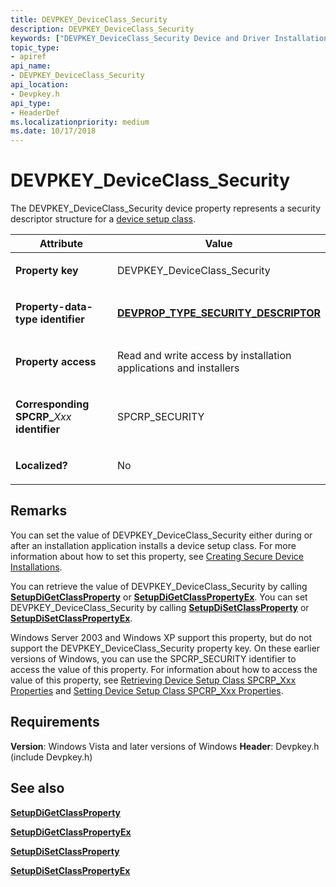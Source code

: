 ```yaml
---
title: DEVPKEY_DeviceClass_Security
description: DEVPKEY_DeviceClass_Security
keywords: ["DEVPKEY_DeviceClass_Security Device and Driver Installation"]
topic_type:
- apiref
api_name:
- DEVPKEY_DeviceClass_Security
api_location:
- Devpkey.h
api_type:
- HeaderDef
ms.localizationpriority: medium
ms.date: 10/17/2018
---
```


# DEVPKEY_DeviceClass_Security


The DEVPKEY_DeviceClass_Security device property represents a security descriptor structure for a [device setup class](./overview-of-device-setup-classes.md).

<table>
<colgroup>
<col width="50%" />
<col width="50%" />
</colgroup>
<thead>
<tr>
<th>Attribute</th>
<th>Value</th>
</tr>
</thead>
<tbody>
<tr class="odd">
<td align="left"><p><strong>Property key</strong></p></td>
<td align="left"><p>DEVPKEY_DeviceClass_Security</p></td>
</tr>
<tr class="even">
<td align="left"><p><strong>Property-data-type identifier</strong></p></td>
<td align="left"><p><a href="devprop-type-security-descriptor.md" data-raw-source="[&lt;strong&gt;DEVPROP_TYPE_SECURITY_DESCRIPTOR&lt;/strong&gt;](devprop-type-security-descriptor.md)"><strong>DEVPROP_TYPE_SECURITY_DESCRIPTOR</strong></a></p></td>
</tr>
<tr class="odd">
<td align="left"><p><strong>Property access</strong></p></td>
<td align="left"><p>Read and write access by installation applications and installers</p></td>
</tr>
<tr class="even">
<td align="left"><p><strong>Corresponding SPCRP_</strong><em>Xxx</em> <strong>identifier</strong></p></td>
<td align="left"><p>SPCRP_SECURITY</p></td>
</tr>
<tr class="odd">
<td align="left"><p><strong>Localized?</strong></p></td>
<td align="left"><p>No</p></td>
</tr>
</tbody>
</table>

 

## Remarks

You can set the value of DEVPKEY_DeviceClass_Security either during or after an installation application installs a device setup class. For more information about how to set this property, see [Creating Secure Device Installations](./creating-secure-device-installations.md).

You can retrieve the value of DEVPKEY_DeviceClass_Security by calling [**SetupDiGetClassProperty**](/windows/win32/api/setupapi/nf-setupapi-setupdigetclasspropertyw) or [**SetupDiGetClassPropertyEx**](/windows/win32/api/setupapi/nf-setupapi-setupdigetclasspropertyexw). You can set DEVPKEY_DeviceClass_Security by calling [**SetupDiSetClassProperty**](/windows/win32/api/setupapi/nf-setupapi-setupdisetclasspropertyw) or [**SetupDiSetClassPropertyEx**](/windows/win32/api/setupapi/nf-setupapi-setupdisetclasspropertyexw).

Windows Server 2003 and Windows XP support this property, but do not support the DEVPKEY_DeviceClass_Security property key. On these earlier versions of Windows, you can use the SPCRP_SECURITY identifier to access the value of this property. For information about how to access the value of this property, see [Retrieving Device Setup Class SPCRP_Xxx Properties](./retrieving-spcrp-xxx-properties.md) and [Setting Device Setup Class SPCRP_Xxx Properties](./setting-spcrp-xxx-properties.md).

## Requirements

**Version**: Windows Vista and later versions of Windows
**Header**: Devpkey.h (include Devpkey.h)


## See also


[**SetupDiGetClassProperty**](/windows/win32/api/setupapi/nf-setupapi-setupdigetclasspropertyw)

[**SetupDiGetClassPropertyEx**](/windows/win32/api/setupapi/nf-setupapi-setupdigetclasspropertyexw)

[**SetupDiSetClassProperty**](/windows/win32/api/setupapi/nf-setupapi-setupdisetclasspropertyw)

[**SetupDiSetClassPropertyEx**](/windows/win32/api/setupapi/nf-setupapi-setupdisetclasspropertyexw)

 

